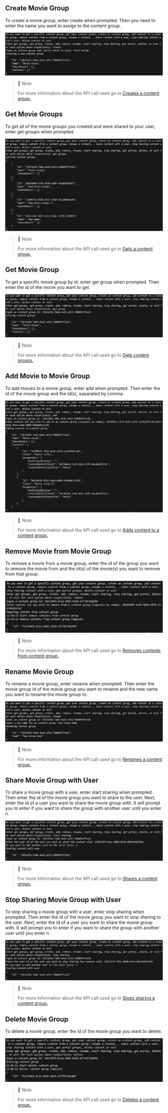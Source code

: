## Create Movie Group

To create a movie group, enter create when prompted. Then you need to enter the name you want to assign to the content group.

![](images/create-movie-group.png)

> 📘 Note
> 
> For more information about the API call used go to [Creates a content group.](ref:createcontentgroup)

## Get Movie Groups

To get all of the movie groups you created and were shared to your user, enter get groups when prompted.

![](images/get-movie-groups.png)

> 📘 Note
> 
> For more information about the API call used go to [Gets a content group.](ref:getcontentgroup)

## Get Movie Group

To get a specific movie group by id, enter get group when prompted. Then enter the id of the movie you want to get.

![](images/get-movie-group.png)

> 📘 Note
> 
> For more information about the API call used go to [Gets content groups.](ref:getcontentgroups)

## Add Movie to Movie Group

To add movies to a movie group, enter add when prompted. Then enter the id of the movie group and the id(s), separated by comma.

![](images/add-movie-to-movie-group.png)

> 📘 Note
> 
> For more information about the API call used go to [Adds content to a content group.](ref:addcontenttocontentgroup)

## Remove Movie from Movie Group

To remove a movie from a movie group, enter the id of the group you want to remove the movie from and the id(s) of the movie(s) you want to remove from that group.

![](images/remove-movie-from-movie-group.png)

> 📘 Note
> 
> For more information about the API call used go to [Removes contents from content group.](ref:removecontentsfromcontentgroups)

## Rename Movie Group

To rename a movie group, enter rename when prompted. Then enter the movie group id of the movie group you want to rename and the new name you want to rename the movie group to.

![](images/rename-movie-group.png)

> 📘 Note
> 
> For more information about the API call used go to [Renames a content group.](ref:renamecontentgroup)

## Share Movie Group with User

To share a movie group with a user, enter start sharing when prompted. Then enter the id of the movie group you want to share to the user. Next, enter the id of a user you want to share the movie group with. It will prompt you to enter if you want to share the group with another user until you enter n.

![](images/share-movie-group.png)

> 📘 Note
> 
> For more information about the API call used go to [Shares a content group.](ref:sharecontentgroup)

## Stop Sharing Movie Group with User

To stop sharing a movie group with a user, enter stop sharing when prompted. Then enter the id of the movie group you want to stop sharing to the user. Next, enter the id of a user you want to share the movie group with. It will prompt you to enter if you want to share the group with another user until you enter n.

![](images/stop-sharing-movie-group.png)

> 📘 Note
> 
> For more information about the API call used go to [Stops sharing a content group.](ref:stopsharingcontentgroup)

## Delete Movie Group

To delete a movie group, enter the id of the movie group you want to delete.

![](images/delete-movie-group.png)

> 📘 Note
> 
> For more information about the API call used go to [Deletes a content group.](ref:deletecontentgroup)